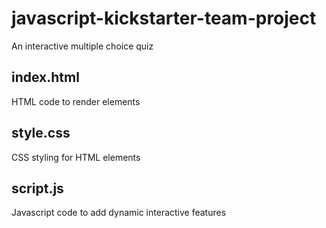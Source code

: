 # javascript-kickstarter-team-project

An interactive multiple choice quiz

## index.html

HTML code to render elements

## style.css

CSS styling for HTML elements

## script.js

Javascript code to add dynamic interactive features
